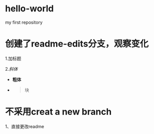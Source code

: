 # hello-world
my first repository

# 创建了readme-edits分支，观察变化
1.加标题

2.*斜体*

- **粗体**
- > 块

# 不采用creat a new branch
1、直接更改readme
